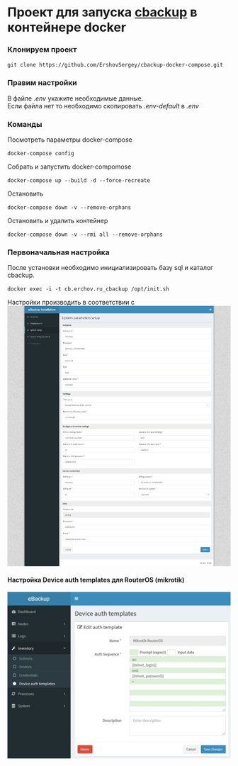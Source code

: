 # Проект для запуска [cbackup](https://cbackup.me/en/) в контейнере docker
### Клонируем проект
```shell
git clone https://github.com/ErshovSergey/cbackup-docker-compose.git
```
### Правим настройки  
В файле *.env* укажите необходимые данные.  
Если файла нет то необходимо скопировать *.env-default* в *.env*  

### Команды
Посмотреть параметры docker-compose
```shell
docker-compose config
```
Собрать и запустить docker-compomose
```shell
docker-compose up --build -d --force-recreate
```
Остановить
```shell
docker-compose down -v --remove-orphans
```
Остановить и удалить контейнер
```shell
docker-compose down -v --rmi all --remove-orphans
```

### Первоначальная настройка  
После установки необходимо инициализировать базу sql и каталог cbackup.  
```
docker exec -i -t cb.erchov.ru_cbackup /opt/init.sh
```
Настройки производить в соответствии с  
![Settings glpi-mysql](./doc/cbackup_settings.png)  

#### Настройка Device auth templates для RouterOS (mikrotik)
![Device auth templates ](./doc/Device_auth_templates.JPG)  
